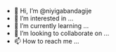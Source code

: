 - 👋 Hi, I’m @niyigabandagije
- 👀 I’m interested in ...
- 🌱 I’m currently learning ...
- 💞️ I’m looking to collaborate on ...
- 📫 How to reach me ...

<!---
niyigabandagije/niyigabandagije is a ✨ special ✨ repository because its `README.md` (this file) appears on your GitHub profile.
You can click the Preview link to take a look at your changes.
--->
